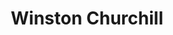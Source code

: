 ---
title: "Winston Churchill"
hashtag: "winston-churchill"
born-on: 1874-11-30
died-on: 1965-11-24
layout: hashtag
tags:
  - Politician
  - Orator
  - Prime Minister
  - Human Being
  - dead at the moment
---